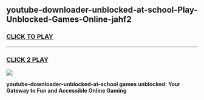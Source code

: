 
## youtube-downloader-unblocked-at-school-Play-Unblocked-Games-Online-jahf2
<h3>
<a href="https://premium76.site?title=youtube-downloader-unblocked-at-school&ref=25A">CLICK TO PLAY</a></h3>
<hr>

<h3>
<a href="https://premium76.site?title=youtube-downloader-unblocked-at-school&ref=25A">CLICK 2 PLAY</a>
  
</h3>

<a href="https://premium76.site?title=youtube-downloader-unblocked-at-school&ref=25A"><img src="https://clearcache.store/games.png"></a>


**youtube-downloader-unblocked-at-school games unblocked: Your Gateway to Fun and Accessible Online Gaming**
